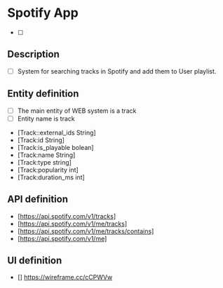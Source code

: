 # Spotify App
- [ ] 

## Description
- [ ] System for searching tracks in Spotify and add them to User playlist.

## Entity definition
- [ ] The main entity of WEB system is a track
- [ ] Entity name is track
- [Track::external_ids String]
- [Track:id String]
- [Track:is_playable bolean]
- [Track:name String]
- [Track:type string]
- [Track:popularity int]
- [Track:duration_ms int]

## API definition
- [https://api.spotify.com/v1/tracks] 
- [https://api.spotify.com/v1/me/tracks] 
- [https://api.spotify.com/v1/me/tracks/contains]
- [https://api.spotify.com/v1/me]

## UI definition
- [] https://wireframe.cc/cCPWVw